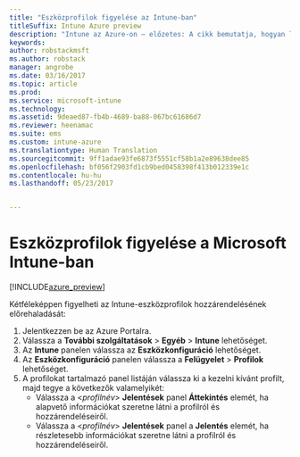 ```yaml
---
title: "Eszközprofilok figyelése az Intune-ban"
titleSuffix: Intune Azure preview
description: "Intune az Azure-on – előzetes: A cikk bemutatja, hogyan lehet figyelni a hozzárendelt Intune-eszközprofilokat."
keywords: 
author: robstackmsft
ms.author: robstack
manager: angrobe
ms.date: 03/16/2017
ms.topic: article
ms.prod: 
ms.service: microsoft-intune
ms.technology: 
ms.assetid: 9deaed87-fb4b-4689-ba88-067bc61686d7
ms.reviewer: heenamac
ms.suite: ems
ms.custom: intune-azure
ms.translationtype: Human Translation
ms.sourcegitcommit: 9ff1adae93fe6873f5551cf58b1a2e89638dee85
ms.openlocfilehash: bf056f2903fd1cb9bed0458398f413b012339e1c
ms.contentlocale: hu-hu
ms.lasthandoff: 05/23/2017


---
```


# <a name="how-to-monitor-device-profiles-in-microsoft-intune"></a>Eszközprofilok figyelése a Microsoft Intune-ban

[!INCLUDE[azure_preview](./includes/azure_preview.md)]

Kétféleképpen figyelheti az Intune-eszközprofilok hozzárendelésének előrehaladását:


1. Jelentkezzen be az Azure Portalra.
2. Válassza a **További szolgáltatások** > **Egyéb** > **Intune** lehetőséget.
3. Az **Intune** panelen válassza az **Eszközkonfiguráció** lehetőséget.
2. Az **Eszközkonfiguráció** panelen válassza a **Felügyelet** > **Profilok** lehetőséget.
2. A profilokat tartalmazó panel listáján válassza ki a kezelni kívánt profilt, majd tegye a következők valamelyikét:
    - Válassza a <*profilnév*> **Jelentések** panel **Áttekintés** elemét, ha alapvető információkat szeretne látni a profilról és hozzárendeléseiről.
    - Válassza a <*profilnév*> **Jelentések** panel a **Jelentés** elemét, ha részletesebb információkat szeretne látni a profilról és hozzárendeléseiről.

